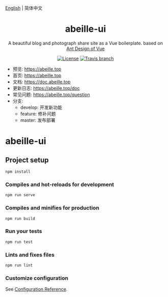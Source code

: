[English](./README.md) | 简体中文

<h1 align="center">abeille-ui</h1>
<div align="center">
A beautiful blog and photograph share site as a Vue boilerplate. based on  <a href="https://vuecomponent.github.io/ant-design-vue/docs/vue/introduce-cn/" target="_blank">Ant Design of Vue</a>
</div>

<div align="center">

[![License](https://img.shields.io/npm/l/package.json.svg?style=flat)](https://github.com/little3201/abeille-ui/blob/master/LICENSE)
[![Travis branch](https://travis-ci.org/sendya/ant-design-pro-vue.svg?branch=master)](https://travis-ci.org/sendya/ant-design-pro-vue)

</div>

- 预览: https://abeille.top
- 首页: https://abeille.top
- 文档: https://doc.abeille.top
- 更新日志: https://abeille.top/doc
- 常见问题: https://abeille.top/question
- 分支: 
  - develop: 开发新功能
  - feature: 修补问题
  - master: 发布部署


# abeille-ui

## Project setup
```
npm install
```

### Compiles and hot-reloads for development
```
npm run serve
```

### Compiles and minifies for production
```
npm run build
```

### Run your tests
```
npm run test
```

### Lints and fixes files
```
npm run lint
```

### Customize configuration
See [Configuration Reference](https://cli.vuejs.org/config/).
